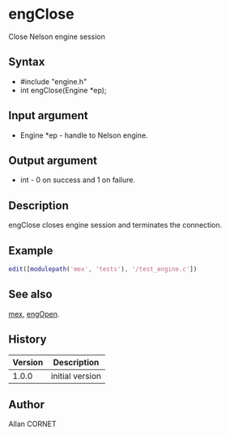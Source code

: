 # engClose

Close Nelson engine session

## Syntax

- #include "engine.h"
- int engClose(Engine \*ep);

## Input argument

- Engine \*ep - handle to Nelson engine.

## Output argument

- int - 0 on success and 1 on failure.

## Description

  <p>engClose closes engine session and terminates the connection.</p>

## Example

```matlab
edit([modulepath('mex', 'tests'), '/test_engine.c'])
```

## See also

[mex](mex.md), [engOpen](engOpen.md).

## History

| Version | Description     |
| ------- | --------------- |
| 1.0.0   | initial version |

## Author

Allan CORNET
